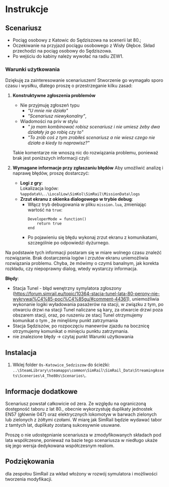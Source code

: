 # Instrukcje

## Scenariusz

- Pociąg osobowy z Katowic do Sędziszowa na scenerii lat 80.;
- Oczekiwanie na przyjazd pociągu osobowego z Wisły Głębce. Skład przechodzi na pociąg osobowy do Sędziszowa. 
- Po wejściu do kabiny należy wywołać na radiu ZEW1.

### Warunki użytkowania

Dziękuję za zainteresowanie scenariuszem! Stworzenie go wymagało sporo czasu i wysiłku, dlatego proszę o przestrzeganie kilku zasad:

1. **Konstruktywne zgłoszenia problemów**
   - Nie przyjmuję zgłoszeń typu 
     - *"U mnie nie działa"*
     - *"Scenariusz niewykonalny"*,
   - Wiadomości na priv w stylu 
     - *" ja mam kombinować robisz scenariusz i nie umiesz żeby dwa działały ja go robię czy to"* 
     - *"To zrób coś z tym zrobiłeś scenariusz a nie wiesz czego nie działa a kiedy to naprawisz?"*
    
    Takie komentarze nie wnoszą nic do rozwiązania problemu, ponieważ brak jest poniższych informacji 
    czyli:

2. **Wymagane informacje przy zgłaszaniu błędów**
   Aby umożliwić analizę i naprawę błędów, proszę dostarczyć:
   - **Logi z gry**:  
     Lokalizacja logów:  
     `%appdata%\..\LocalLow\SimKol\SimRail\MissionData\logs`
   - **Zrzut ekranu z okienka dialogowego w trybie debug**:
     - Włącz tryb debugowania w pliku `mission.lua`, zmieniając wartość na `true`:
       ```
       DeveloperMode = function()
           return true
       end
       ```
     - Po pojawieniu się błędu wykonaj zrzut ekranu z komunikatami, szczególnie po odpowiedzi dyżurnego.

Na podstawie tych informacji postaram się w miare wolnego czasu znaleźć rozwiązanie. Brak dostarczenia logów i zrzutów ekranu uniemożliwia rozwiązania problemu.
Chyba, że mówimy o czymś banalnym, jak korekta rozkładu, czy niepoprawny dialog, wtedy wystarczy informacja.


**Błędy**:
- Stacja Tunel - błąd wenętrzny symylatora zgłoszony (https://forum.simrail.eu/topic/10364-stacja-tunel-lata-80-perony-nie-wykrywaj%C4%85-poci%C4%85gu/#comment-44361), uniemożliwia wykonanie logiki
wyładowania pasażerów na stacji, w związku z tym, po otwarciu drzwi na stacji Tunel naliczane są kary, za otwarcie drzwi poza obszarem stacji, oraz, po ruszeniu ze stacj Tunel otrzymujemy komunikat o tym
, że minęliśmy punkt zatrzymania
- Stacja Sędziszów, po rozpoczęciu manewrów zjazdu na bocznicę otrzymujemy komunikat o minięciu punktu zatrzymania.
- nie znalezione błędy -> czytaj punkt Warunki użytkowania

## Instalacja

1. Wklej folder `Os-Katowice_Sedziszow` do ścieżki:  
   `..\SteamLibrary\steamapps\common\SimRail\SimRail_Data\StreamingAssets\Sceneries\4_The80s\Scenarios\`.

## Informacje dodatkowe

Scenariusz powstał całkowicie od zera. Ze względu na ograniczoną dostępność taboru z lat 80., 
obecnie wykorzystuję duplikaty jednostek EN57 (głównie 047) oraz elektrycznych lokomotyw w barwach zielonych lub zielonych z żółtymi czołami. W miarę jak SimRail będzie wydawać tabor z tamtych lat, duplikaty zostaną sukcesywnie usuwane.

Proszę o nie udostępnianie scenariusza w zmodyfikowanych składach pod lata współczesne, ponieważ na bazie tego scenariusza w niedługo ukaże się jego wersja dedykowana współczesnym realiom.

## Podziękowania

dla zespołou SimRail za wkład włożony w rozwój symulatora i możliwości tworzenia modyfikacji.
